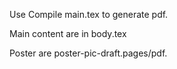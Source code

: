 Use Compile main.tex to generate pdf.

Main content are in body.tex

Poster are poster-pic-draft.pages/pdf.

